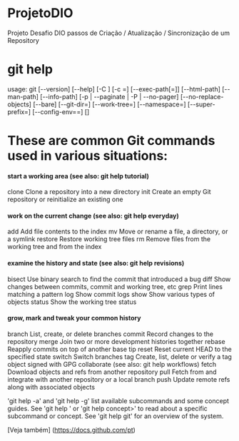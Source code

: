 # ProjetoDIO
Projeto Desafio DIO passos de Criação / Atualização / Sincronização de um Repository

# git help

usage: git [--version] [--help] [-C <path>] [-c <name>=<value>]
           [--exec-path[=<path>]] [--html-path] [--man-path] [--info-path]
           [-p | --paginate | -P | --no-pager] [--no-replace-objects] [--bare]
           [--git-dir=<path>] [--work-tree=<path>] [--namespace=<name>]
           [--super-prefix=<path>] [--config-env=<name>=<envvar>]
           <command> [<args>]

# These are common Git commands used in various situations:

#### start a working area (see also: git help tutorial)

   clone     Clone a repository into a new directory
   init         Create an empty Git repository or reinitialize an existing one

#### work on the current change (see also: git help everyday)

   add          Add file contents to the index
   mv           Move or rename a file, a directory, or a symlink
   restore   Restore working tree files
   rm           Remove files from the working tree and from the index

#### examine the history and state (see also: git help revisions)

   bisect   Use binary search to find the commit that introduced a bug
   diff        Show changes between commits, commit and working tree, etc
   grep      Print lines matching a pattern
   log         Show commit logs
   show     Show various types of objects
   status    Show the working tree status

#### grow, mark and tweak your common history

   branch    List, create, or delete branches
   commit    Record changes to the repository
   merge      Join two or more development histories together
   rebase     Reapply commits on top of another base tip
   reset        Reset current HEAD to the specified state
   switch      Switch branches
   tag           Create, list, delete or verify a tag object signed with GPG collaborate (see also: git help workflows)
   fetch        Download objects and refs from another repository
   pull          Fetch from and integrate with another repository or a local branch
   push       Update remote refs along with associated objects

'git help -a' and 'git help -g' list available subcommands and some concept guides. See 'git help <command>' or 'git help concept>'
to read about a specific subcommand or concept.
See 'git help git' for an overview of the system.

[Veja também] (https://docs.github.com/pt)
